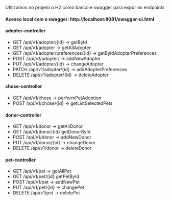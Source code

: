 Utilizamos no projeto o H2 como banco e swagger para expor os endpoints

#### Acesso local com o swagger: http://localhost:8081/swagger-ui.html

#### adopter-controller

* GET /api/v1/adopter/{id} -> getById
* GET /api/v1/adopter      -> getAllAdopter
* GET /api/v1/adopter/preferences/{id} -> getByIdAdopterPreferences
* POST /api/v1/adopter/    -> addNewAdopter
* PUT /api/v1/adopter/{id}  -> changeAdopter
* PATCH /api/v1/adopter/{id} -> addAdopterPreferences
* DELETE /api/v1/adopter/{id} -> deleteAdopter

#### chose-controller
* GET /api/v1/chose     -> performPetAdoption
* POST /api/v1/chose/{id} -> getListSelectedPets

#### donor-controller
* GET /api/v1/donor -> getAllDonor
* GET /api/v1/donor/{id} getDonorById
* POST /api/v1/donor -> addNewDonor
* PUT /api/v1/donor/{id} -> changeDonor
* DELETE /api/v1/donor -> deleteDonor

#### pet-controller
* GET /api/v1/pet -> getAllPet
* GET /api/v1/pet/{id} getPetById
* POST /api/v1/pet -> addNewPet
* PUT /api/v1/pet/{id} -> changePet
* DELETE /api/v1/pet -> deletePet
